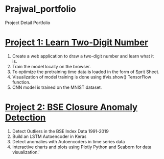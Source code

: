 # Prajwal_portfolio
Project Detail Portfolio

# [Project 1: Learn Two-Digit Number](https://github.com/patilprajwal/Two_digit_number.github.io)
1. Create a web application to draw a two-digit number and learn what it is. 
2. Train the model locally on the browser.
3. To optimize the pretraining time data is loaded in the form of Sprit Sheet.
4. Visualization of model training is done using tfvis.show() TensorFlow function.
5. CNN model is trained on the MNIST dataset.
# [Project 2: BSE Closure Anomaly Detection](https://github.com/patilprajwal/BSE-closure-anomaly-detection)
1. Detect Outliers in the BSE Index Data 1991-2019
2. Build an LSTM Autoencoder in Keras
2. Detect anomalies with Autoencoders in time series data
3. Interactive charts and plots using Plotly Python and Seaborn for data visualization.'

